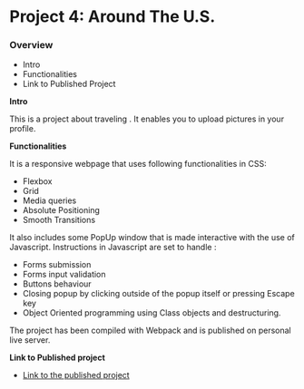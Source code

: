 # Project 4: Around The U.S.
### Overview
* Intro
* Functionalities
* Link to Published Project

**Intro**

This is a project about traveling . It enables you to upload pictures in your profile.


**Functionalities**

It is a responsive webpage that uses following functionalities in CSS: 
* Flexbox
* Grid
* Media queries
* Absolute Positioning
* Smooth Transitions

It also includes some PopUp window that is made interactive with the use of Javascript.
Instructions in Javascript are set to handle :
* Forms submission
* Forms input validation
* Buttons behaviour
* Closing popup by clicking outside of the popup itself or pressing Escape key
* Object Oriented programming using Class objects and destructuring.

The project has been compiled with Webpack and is published on personal live server.



**Link to Published project**

* [Link to the published project](https://icuisset.github.io/web_project_4)